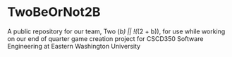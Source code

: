 # TwoBeOrNot2B
A public repository for our team, Two (*b) || !(*(2 + b)), for use while working on our end of quarter game creation project for CSCD350 Software Engineering at Eastern Washington University 
